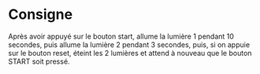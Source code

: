 # Consigne

Après avoir appuyé sur le bouton start, allume la lumière 1 pendant 10 secondes,
puis allume la lumière 2 pendant 3 secondes, 
puis, si on appuie sur le bouton reset, éteint les 2 lumières et attend à nouveau que le bouton START soit pressé.
